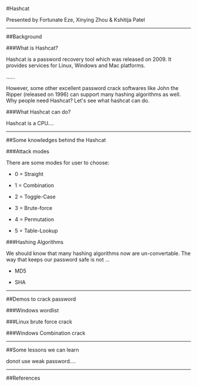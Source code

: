 #Hashcat 

Presented by Fortunate Eze, Xinying Zhou & Kshitija Patel



---


##Background
###What is Hashcat?
Hashcat is a password recovery tool which was released on 2009. It provides services for Linux, Windows and Mac platforms. 
......

However, some other excellent password crack softwares like John the Ripper (released on 1996) can support many hashing algorithms as well. Why people need Hashcat? Let's see what hashcat can do. 
###What Hashcat can do?
Hashcat is a CPU....


---


##Some knowledges behind the Hashcat
###Attack modes
There are some modes for user to choose:
* 0 = Straight
* 1 = Combination
* 2 = Toggle-Case
* 3 = Brute-force
* 4 = Permutation
* 5 = Table-Lookup

###Hashing Algorithms
We should know that many hashing algorithms now are un-convertable. The way that keeps our password safe is not ...
* MD5
* SHA


---


##Demos to crack password
###Windows wordlist

###Linux brute force crack

###Windows Combination crack


---


##Some lessons we can learn 
donot use weak password....



---


##References
